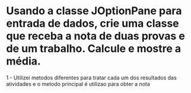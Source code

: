 # Usando a classe JOptionPane para entrada de dados, crie uma classe que receba a nota de duas provas e de um trabalho. Calcule e mostre a média.

1 - Utilizei metodos diferentes para tratar cada um dos resultados das atividades e o metodo principal é utilizao para obter a nota